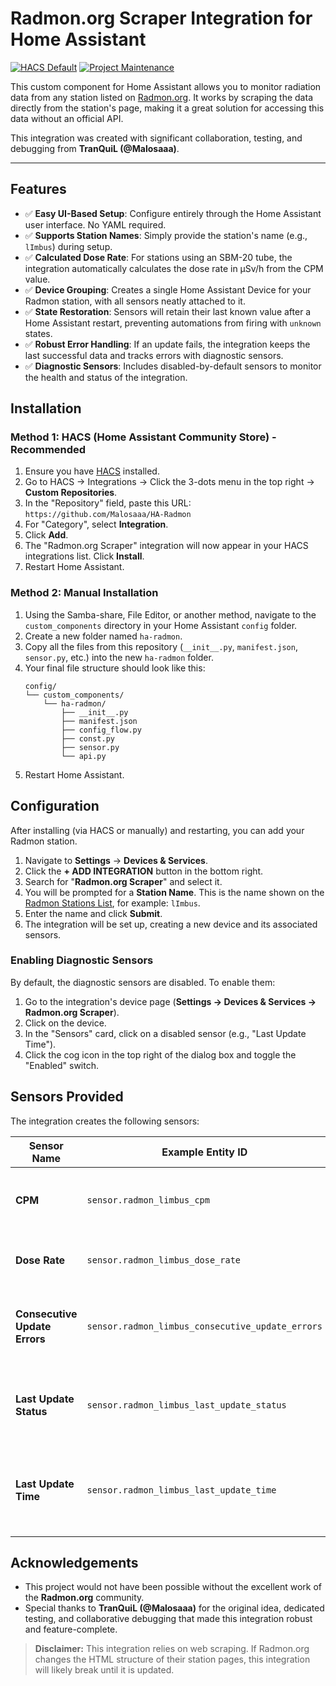 # Radmon.org Scraper Integration for Home Assistant

[![HACS Default][hacs_badge]][hacs]
[![Project Maintenance][maintenance_badge]](https://github.com/Malosaaa/radmon-scrape-ha)

This custom component for Home Assistant allows you to monitor radiation data from any station listed on [Radmon.org](https://radmon.org/). It works by scraping the data directly from the station's page, making it a great solution for accessing this data without an official API.

This integration was created with significant collaboration, testing, and debugging from **TranQuiL (@Malosaaa)**.

***

## Features

*   ✅ **Easy UI-Based Setup**: Configure entirely through the Home Assistant user interface. No YAML required.
*   ✅ **Supports Station Names**: Simply provide the station's name (e.g., `lImbus`) during setup.
*   ✅ **Calculated Dose Rate**: For stations using an SBM-20 tube, the integration automatically calculates the dose rate in µSv/h from the CPM value.
*   ✅ **Device Grouping**: Creates a single Home Assistant Device for your Radmon station, with all sensors neatly attached to it.
*   ✅ **State Restoration**: Sensors will retain their last known value after a Home Assistant restart, preventing automations from firing with `unknown` states.
*   ✅ **Robust Error Handling**: If an update fails, the integration keeps the last successful data and tracks errors with diagnostic sensors.
*   ✅ **Diagnostic Sensors**: Includes disabled-by-default sensors to monitor the health and status of the integration.

## Installation

### Method 1: HACS (Home Assistant Community Store) - Recommended

1.  Ensure you have [HACS](https://hacs.xyz/) installed.
2.  Go to HACS -> Integrations -> Click the 3-dots menu in the top right -> **Custom Repositories**.
3.  In the "Repository" field, paste this URL: `https://github.com/Malosaaa/HA-Radmon`
4.  For "Category", select **Integration**.
5.  Click **Add**.
6.  The "Radmon.org Scraper" integration will now appear in your HACS integrations list. Click **Install**.
7.  Restart Home Assistant.

### Method 2: Manual Installation

1.  Using the Samba-share, File Editor, or another method, navigate to the `custom_components` directory in your Home Assistant `config` folder.
2.  Create a new folder named `ha-radmon`.
3.  Copy all the files from this repository (`__init__.py`, `manifest.json`, `sensor.py`, etc.) into the new `ha-radmon` folder.
4.  Your final file structure should look like this:
    ```
    config/
    └── custom_components/
        └── ha-radmon/
            ├── __init__.py
            ├── manifest.json
            ├── config_flow.py
            ├── const.py
            ├── sensor.py
            └── api.py
    ```
5.  Restart Home Assistant.

## Configuration

After installing (via HACS or manually) and restarting, you can add your Radmon station.

1.  Navigate to **Settings** -> **Devices & Services**.
2.  Click the **+ ADD INTEGRATION** button in the bottom right.
3.  Search for "**Radmon.org Scraper**" and select it.
4.  You will be prompted for a **Station Name**. This is the name shown on the [Radmon Stations List](https://radmon.org/index.php/stations), for example: `lImbus`.
5.  Enter the name and click **Submit**.
6.  The integration will be set up, creating a new device and its associated sensors.

### Enabling Diagnostic Sensors
By default, the diagnostic sensors are disabled. To enable them:
1.  Go to the integration's device page (**Settings -> Devices & Services -> Radmon.org Scraper**).
2.  Click on the device.
3.  In the "Sensors" card, click on a disabled sensor (e.g., "Last Update Time").
4.  Click the cog icon in the top right of the dialog box and toggle the "Enabled" switch.

## Sensors Provided

The integration creates the following sensors:

| Sensor Name                | Example Entity ID                                | Description                                                 |
| -------------------------- | ------------------------------------------------ | ----------------------------------------------------------- |
| **CPM**                    | `sensor.radmon_limbus_cpm`                         | The current radiation level in Counts Per Minute.           |
| **Dose Rate**              | `sensor.radmon_limbus_dose_rate`                   | The calculated dose rate in µSv/h.                          |
| **Consecutive Update Errors** | `sensor.radmon_limbus_consecutive_update_errors` | (Disabled by default) Counts successive update failures.    |
| **Last Update Status**     | `sensor.radmon_limbus_last_update_status`          | (Disabled by default) Shows "OK" or the last error message. |
| **Last Update Time**       | `sensor.radmon_limbus_last_update_time`            | (Disabled by default) A timestamp of the last update attempt. |

## Acknowledgements

*   This project would not have been possible without the excellent work of the **Radmon.org** community.
*   Special thanks to **TranQuiL (@Malosaaa)** for the original idea, dedicated testing, and collaborative debugging that made this integration robust and feature-complete.

> **Disclaimer:** This integration relies on web scraping. If Radmon.org changes the HTML structure of their station pages, this integration will likely break until it is updated.

[hacs]: https://hacs.xyz
[hacs_badge]: https://img.shields.io/badge/HACS-Default-orange.svg?style=for-the-badge
[maintenance_badge]: https://img.shields.io/badge/Maintained%3F-yes-green.svg?style=for-the-badge
